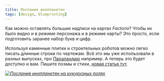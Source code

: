 ```yaml
---
title: Послания инопланетян
tags: [design, blueprinting]
---
```


Как можно оставлять большие надписи на картах *Factorio*? Чтобы их было видно и в режиме персонажа и в режиме карты? Это просто, если подготовить заранее набор букв и цифр.

<!-- truncate -->

Используя каменные плитки и строительных роботов можно легко писать длинные строки по чертежам. Всё это мы уже использовали в разных выпусках, про [Параландию](pathname:///Additionals/Paraland) например. А теперь это будет доступно и вам. Пишите поэмы и стихи, [новая статья тут](pathname:///Additionals/Labelling).

[*![Послания инопланетян на кукурузных полях](http://img.youtube.com/vi/HDO-F4JWbiA/0.jpg)*](https://youtube.com/shorts/HDO-F4JWbiA)
